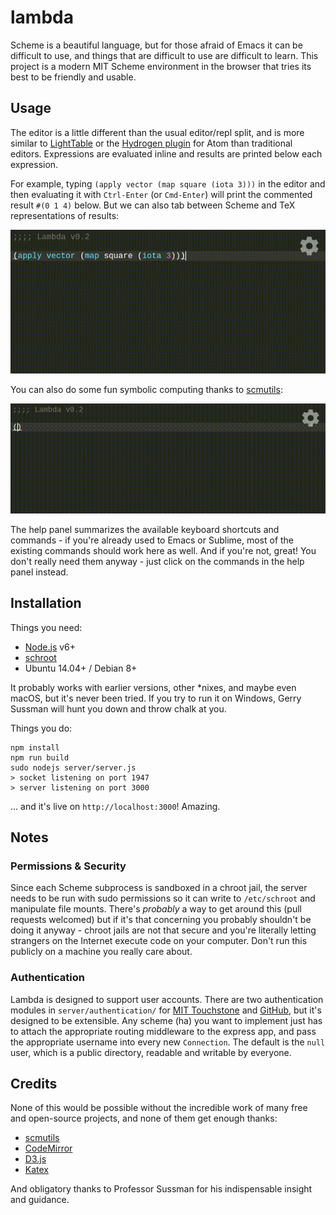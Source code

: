 <link rel="stylesheet" href="/styles/tufte.css">

# lambda

Scheme is a beautiful language, but for those afraid of Emacs it can be difficult to use, and things that are difficult to use are difficult to learn.
This project is a modern MIT Scheme environment in the browser that tries its best to be friendly and usable.

## Usage

The editor is a little different than the usual editor/repl split, and is more similar to [LightTable](http://lighttable.com/) or the [Hydrogen plugin](https://atom.io/packages/hydrogen) for Atom than traditional editors. Expressions are evaluated inline and results are printed below each expression.

For example, typing `(apply vector (map square (iota 3)))` in the editor and then evaluating it with `Ctrl-Enter` (or `Cmd-Enter`) will print the commented result `#(0 1 4)` below. But we can also tab between Scheme and TeX representations of results:

![such graphics, many latex](lambda.gif)

You can also do some fun symbolic computing thanks to [scmutils](https://groups.csail.mit.edu/mac/users/gjs/6946/refman.txt):

![much symbol, so algebra](lambda2.gif)

The help panel summarizes the available keyboard shortcuts and commands - if you're already used to Emacs or Sublime, most of the existing commands should work here as well. And if you're not, great! You don't really need them anyway - just click on the commands in the help panel instead.

## Installation
Things you need:
- [Node.js](https://nodejs.org/en/) v6+
- [schroot](https://wiki.debian.org/Schroot)
- Ubuntu 14.04+ / Debian 8+

It probably works with earlier versions, other \*nixes, and maybe even macOS, but it's never been tried.
If you try to run it on Windows, Gerry Sussman will hunt you down and throw chalk at you.

Things you do:
```
npm install
npm run build
sudo nodejs server/server.js
> socket listening on port 1947
> server listening on port 3000
```
... and it's live on `http://localhost:3000`! Amazing. 

## Notes

### Permissions & Security
Since each Scheme subprocess is sandboxed in a chroot jail, the server needs to be run with sudo permissions so it can write to `/etc/schroot` and manipulate file mounts. There's *probably* a way to get around this (pull requests welcomed) but if it's that concerning you probably shouldn't be doing it anyway - chroot jails are not that secure and you're literally letting strangers on the Internet execute code on your computer. Don't run this publicly on a machine you really care about.

### Authentication
Lambda is designed to support user accounts. There are two authentication modules in `server/authentication/` for [MIT Touchstone](https://ist.mit.edu/touchstone) and [GitHub](https://developer.github.com/v3/), but it's designed to be extensible. Any scheme (ha) you want to implement just has to attach the appropriate routing middleware to the express app, and pass the appropriate username into every new `Connection`. The default is the `null` user, which is a public directory, readable and writable by everyone.

## Credits

None of this would be possible without the incredible work of many free and open-source projects, and none of them get enough thanks:

- [scmutils](https://groups.csail.mit.edu/mac/users/gjs/6946/)
- [CodeMirror](https://github.com/codemirror/CodeMirror)
- [D3.js](https://github.com/d3/d3)
- [Katex](https://github.com/Khan/KaTeX)

And obligatory thanks to Professor Sussman for his indispensable insight and guidance.
